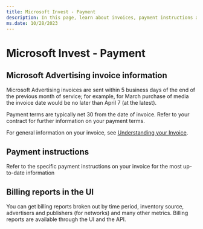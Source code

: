 ```yaml
---
title: Microsoft Invest - Payment
description: In this page, learn about invoices, payment instructions and billing reports in UI.
ms.date: 10/28/2023
---
```



# Microsoft Invest - Payment

## Microsoft Advertising invoice information

Microsoft Advertising invoices are sent within 5 business days of the end of the previous month of service; for example, for March purchase of media the invoice date would be no later than April 7 (at the latest).

Payment terms are typically net 30 from the date of invoice. Refer to your contract for further information on your payment terms.

For general information on your invoice, see [Understanding your Invoice](understanding-your-invoice.md).

## Payment instructions

Refer to the specific payment instructions on your invoice for the most up-to-date information

## Billing reports in the UI

You can get billing reports broken out by time period, inventory source, advertisers and publishers (for networks) and many other metrics. Billing reports are available through the UI and the API.
